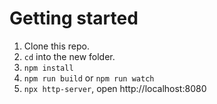 # Getting started

1. Clone this repo.
1. `cd` into the new folder.
1. `npm install`
1. `npm run build` or `npm run watch`
1. `npx http-server`, open http://localhost:8080
